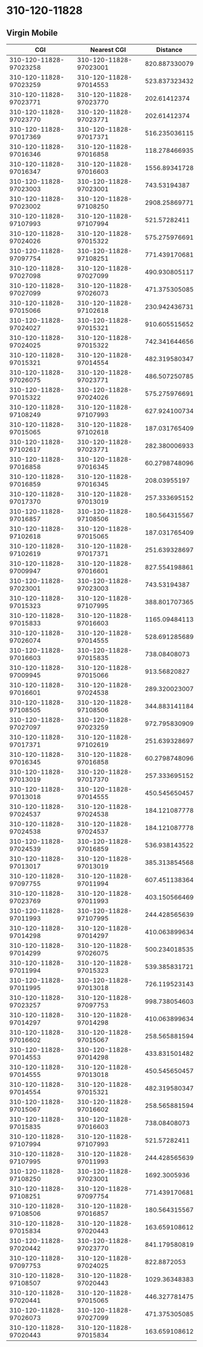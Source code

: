 # 310-120-11828
## Virgin Mobile


| CGI | Nearest CGI | Distance |
|-----|-------------|----------|
| 310-120-11828-97023258 | 310-120-11828-97023001 | 820.887330079 |
| 310-120-11828-97023259 | 310-120-11828-97014553 | 523.837323432 |
| 310-120-11828-97023771 | 310-120-11828-97023770 | 202.61412374 |
| 310-120-11828-97023770 | 310-120-11828-97023771 | 202.61412374 |
| 310-120-11828-97017369 | 310-120-11828-97017371 | 516.235036115 |
| 310-120-11828-97016346 | 310-120-11828-97016858 | 118.278466935 |
| 310-120-11828-97016347 | 310-120-11828-97016603 | 1556.89341728 |
| 310-120-11828-97023003 | 310-120-11828-97023001 | 743.53194387 |
| 310-120-11828-97023002 | 310-120-11828-97108250 | 2908.25869771 |
| 310-120-11828-97107993 | 310-120-11828-97107994 | 521.57282411 |
| 310-120-11828-97024026 | 310-120-11828-97015322 | 575.275976691 |
| 310-120-11828-97097754 | 310-120-11828-97108251 | 771.439170681 |
| 310-120-11828-97027098 | 310-120-11828-97027099 | 490.930805117 |
| 310-120-11828-97027099 | 310-120-11828-97026073 | 471.375305085 |
| 310-120-11828-97015066 | 310-120-11828-97102618 | 230.942436731 |
| 310-120-11828-97024027 | 310-120-11828-97015321 | 910.605515652 |
| 310-120-11828-97024025 | 310-120-11828-97015322 | 742.341644656 |
| 310-120-11828-97015321 | 310-120-11828-97014554 | 482.319580347 |
| 310-120-11828-97026075 | 310-120-11828-97023771 | 486.507250785 |
| 310-120-11828-97015322 | 310-120-11828-97024026 | 575.275976691 |
| 310-120-11828-97108249 | 310-120-11828-97107993 | 627.924100734 |
| 310-120-11828-97015065 | 310-120-11828-97102618 | 187.031765409 |
| 310-120-11828-97102617 | 310-120-11828-97023771 | 282.380006933 |
| 310-120-11828-97016858 | 310-120-11828-97016345 | 60.2798748096 |
| 310-120-11828-97016859 | 310-120-11828-97016345 | 208.03955197 |
| 310-120-11828-97017370 | 310-120-11828-97013019 | 257.333695152 |
| 310-120-11828-97016857 | 310-120-11828-97108506 | 180.564315567 |
| 310-120-11828-97102618 | 310-120-11828-97015065 | 187.031765409 |
| 310-120-11828-97102619 | 310-120-11828-97017371 | 251.639328697 |
| 310-120-11828-97009947 | 310-120-11828-97016601 | 827.554198861 |
| 310-120-11828-97023001 | 310-120-11828-97023003 | 743.53194387 |
| 310-120-11828-97015323 | 310-120-11828-97107995 | 388.801707365 |
| 310-120-11828-97015833 | 310-120-11828-97016603 | 1165.09484113 |
| 310-120-11828-97026074 | 310-120-11828-97014555 | 528.691285689 |
| 310-120-11828-97016603 | 310-120-11828-97015835 | 738.08408073 |
| 310-120-11828-97009945 | 310-120-11828-97015066 | 913.56820827 |
| 310-120-11828-97016601 | 310-120-11828-97024538 | 289.320023007 |
| 310-120-11828-97108505 | 310-120-11828-97108506 | 344.883141184 |
| 310-120-11828-97027097 | 310-120-11828-97023259 | 972.795830909 |
| 310-120-11828-97017371 | 310-120-11828-97102619 | 251.639328697 |
| 310-120-11828-97016345 | 310-120-11828-97016858 | 60.2798748096 |
| 310-120-11828-97013019 | 310-120-11828-97017370 | 257.333695152 |
| 310-120-11828-97013018 | 310-120-11828-97014555 | 450.545650457 |
| 310-120-11828-97024537 | 310-120-11828-97024538 | 184.121087778 |
| 310-120-11828-97024538 | 310-120-11828-97024537 | 184.121087778 |
| 310-120-11828-97024539 | 310-120-11828-97016859 | 536.938143522 |
| 310-120-11828-97013017 | 310-120-11828-97013019 | 385.313854568 |
| 310-120-11828-97097755 | 310-120-11828-97011994 | 607.451138364 |
| 310-120-11828-97023769 | 310-120-11828-97011993 | 403.150566469 |
| 310-120-11828-97011993 | 310-120-11828-97107995 | 244.428565639 |
| 310-120-11828-97014298 | 310-120-11828-97014297 | 410.063899634 |
| 310-120-11828-97014299 | 310-120-11828-97026075 | 500.234018535 |
| 310-120-11828-97011994 | 310-120-11828-97015323 | 539.385831721 |
| 310-120-11828-97011995 | 310-120-11828-97013018 | 726.119523143 |
| 310-120-11828-97023257 | 310-120-11828-97097753 | 998.738054603 |
| 310-120-11828-97014297 | 310-120-11828-97014298 | 410.063899634 |
| 310-120-11828-97016602 | 310-120-11828-97015067 | 258.565881594 |
| 310-120-11828-97014553 | 310-120-11828-97014298 | 433.831501482 |
| 310-120-11828-97014555 | 310-120-11828-97013018 | 450.545650457 |
| 310-120-11828-97014554 | 310-120-11828-97015321 | 482.319580347 |
| 310-120-11828-97015067 | 310-120-11828-97016602 | 258.565881594 |
| 310-120-11828-97015835 | 310-120-11828-97016603 | 738.08408073 |
| 310-120-11828-97107994 | 310-120-11828-97107993 | 521.57282411 |
| 310-120-11828-97107995 | 310-120-11828-97011993 | 244.428565639 |
| 310-120-11828-97108250 | 310-120-11828-97023001 | 1692.3005936 |
| 310-120-11828-97108251 | 310-120-11828-97097754 | 771.439170681 |
| 310-120-11828-97108506 | 310-120-11828-97016857 | 180.564315567 |
| 310-120-11828-97015834 | 310-120-11828-97020443 | 163.659108612 |
| 310-120-11828-97020442 | 310-120-11828-97023770 | 841.179580819 |
| 310-120-11828-97097753 | 310-120-11828-97024025 | 822.8872053 |
| 310-120-11828-97108507 | 310-120-11828-97020443 | 1029.36348383 |
| 310-120-11828-97020441 | 310-120-11828-97015065 | 446.327781475 |
| 310-120-11828-97026073 | 310-120-11828-97027099 | 471.375305085 |
| 310-120-11828-97020443 | 310-120-11828-97015834 | 163.659108612 |
